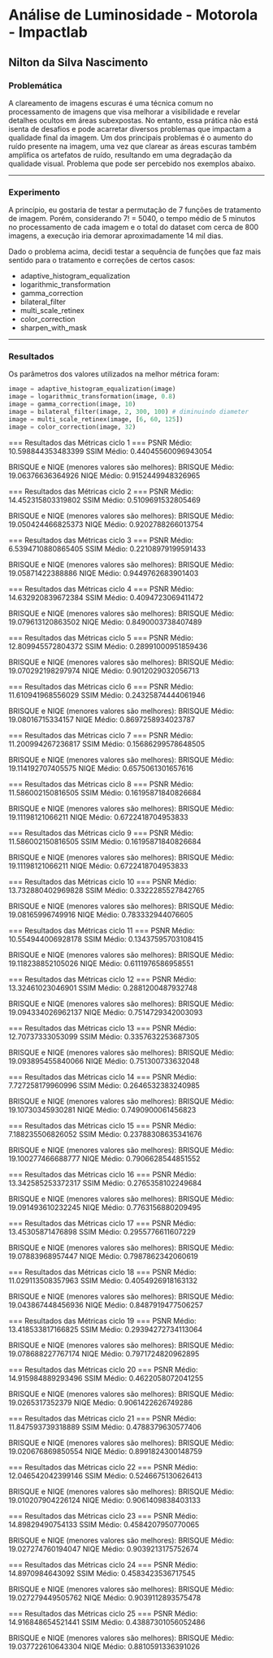 # Análise de Luminosidade - Motorola - Impactlab

## Nilton da Silva Nascimento

### Problemática

<p>A clareamento de imagens escuras é uma técnica comum no processamento de imagens que visa melhorar a visibilidade e revelar detalhes ocultos em áreas subexpostas. No entanto, essa prática não está isenta de desafios e pode acarretar diversos problemas que impactam a qualidade final da imagem. Um dos principais problemas é o aumento do ruído presente na imagem, uma vez que clarear as áreas escuras também amplifica os artefatos de ruído, resultando em uma degradação da qualidade visual. Problema que pode ser percebido nos exemplos abaixo.</p>

---

### Experimento

<p>A princípio, eu gostaria de testar a permutação de 7 funções de tratamento de imagem. Porém, considerando 7! = 5040, o tempo médio de 5 minutos no processamento de cada imagem e o total do dataset com cerca de 800 imagens, a execução iria demorar aproximadamente 14 mil dias.</p>

<p>Dado o problema acima, decidi testar a sequência de funções que faz mais sentido para o tratamento e correções de certos casos:</p>

<ul>
  <li>adaptive_histogram_equalization</li>
  <li>logarithmic_transformation</li>
  <li>gamma_correction</li>
  <li>bilateral_filter</li>
  <li>multi_scale_retinex</li>
  <li>color_correction</li>
  <li>sharpen_with_mask</li>
</ul>

---

### Resultados

<p>Os parâmetros dos valores utilizados na melhor métrica foram:</p>

```python
image = adaptive_histogram_equalization(image)
image = logarithmic_transformation(image, 0.8)
image = gamma_correction(image, 10)
image = bilateral_filter(image, 2, 300, 100) # diminuindo diameter
image = multi_scale_retinex(image, [6, 60, 125])
image = color_correction(image, 32)
```
<p>
  === Resultados das Métricas ciclo 1 ===
PSNR Médio: 10.598844353483399
SSIM Médio: 0.44045560096943054

BRISQUE e NIQE (menores valores são melhores):
BRISQUE Médio: 19.06376636364926
NIQE Médio: 0.9152449948326965

=== Resultados das Métricas ciclo 2 ===
PSNR Médio: 14.452315803319802
SSIM Médio: 0.5109691532805469

BRISQUE e NIQE (menores valores são melhores):
BRISQUE Médio: 19.050424466825373
NIQE Médio: 0.9202788266013754

=== Resultados das Métricas ciclo 3 ===
PSNR Médio: 6.5394710880865405
SSIM Médio: 0.22108979199591433

BRISQUE e NIQE (menores valores são melhores):
BRISQUE Médio: 19.05871422388886
NIQE Médio: 0.9449762683901403

=== Resultados das Métricas ciclo 4 ===
PSNR Médio: 14.632920839672384
SSIM Médio: 0.4094723069411472

BRISQUE e NIQE (menores valores são melhores):
BRISQUE Médio: 19.079613120863502
NIQE Médio: 0.8490003738407489

=== Resultados das Métricas ciclo 5 ===
PSNR Médio: 12.809945572804372
SSIM Médio: 0.28991000951859436

BRISQUE e NIQE (menores valores são melhores):
BRISQUE Médio: 19.070292198297974
NIQE Médio: 0.9012029032056713

=== Resultados das Métricas ciclo 6 ===
PSNR Médio: 11.610941968556029
SSIM Médio: 0.24325874444061946

BRISQUE e NIQE (menores valores são melhores):
BRISQUE Médio: 19.08016715334157
NIQE Médio: 0.8697258934023787

=== Resultados das Métricas ciclo 7 ===
PSNR Médio: 11.200994267236817
SSIM Médio: 0.15686299578648505

BRISQUE e NIQE (menores valores são melhores):
BRISQUE Médio: 19.114192707405575
NIQE Médio: 0.6575061301657616

=== Resultados das Métricas ciclo 8 ===
PSNR Médio: 11.586002150816505
SSIM Médio: 0.16195871840826684

BRISQUE e NIQE (menores valores são melhores):
BRISQUE Médio: 19.11198121066211
NIQE Médio: 0.6722418704953833

=== Resultados das Métricas ciclo 9 ===
PSNR Médio: 11.586002150816505
SSIM Médio: 0.16195871840826684

BRISQUE e NIQE (menores valores são melhores):
BRISQUE Médio: 19.11198121066211
NIQE Médio: 0.6722418704953833

=== Resultados das Métricas ciclo 10 ===
PSNR Médio: 13.732880402969828
SSIM Médio: 0.3322285527842765

BRISQUE e NIQE (menores valores são melhores):
BRISQUE Médio: 19.08165996749916
NIQE Médio: 0.783332944076605

=== Resultados das Métricas ciclo 11 ===
PSNR Médio: 10.554944006928178
SSIM Médio: 0.13437595703108415

BRISQUE e NIQE (menores valores são melhores):
BRISQUE Médio: 19.118238852105026
NIQE Médio: 0.6111976586958551

=== Resultados das Métricas ciclo 12 ===
PSNR Médio: 13.32461023046901
SSIM Médio: 0.2881200487932748

BRISQUE e NIQE (menores valores são melhores):
BRISQUE Médio: 19.094334026962137
NIQE Médio: 0.7514729342003093

=== Resultados das Métricas ciclo 13 ===
PSNR Médio: 12.70737333053099
SSIM Médio: 0.3357632253687305

BRISQUE e NIQE (menores valores são melhores):
BRISQUE Médio: 19.093895455840066
NIQE Médio: 0.751300733632048

=== Resultados das Métricas ciclo 14 ===
PSNR Médio: 7.727258179960996
SSIM Médio: 0.2646532383240985

BRISQUE e NIQE (menores valores são melhores):
BRISQUE Médio: 19.10730345930281
NIQE Médio: 0.7490900061456823

=== Resultados das Métricas ciclo 15 ===
PSNR Médio: 7.188235506826052
SSIM Médio: 0.23788308635341676

BRISQUE e NIQE (menores valores são melhores):
BRISQUE Médio: 19.100277466688777
NIQE Médio: 0.7906628544851552

=== Resultados das Métricas ciclo 16 ===
PSNR Médio: 13.342585253372317
SSIM Médio: 0.2765358102249684

BRISQUE e NIQE (menores valores são melhores):
BRISQUE Médio: 19.091493610232245
NIQE Médio: 0.7763156880209495

=== Resultados das Métricas ciclo 17 ===
PSNR Médio: 13.45305871476898
SSIM Médio: 0.2955776611607229

BRISQUE e NIQE (menores valores são melhores):
BRISQUE Médio: 19.07883968957447
NIQE Médio: 0.7987862342060619

=== Resultados das Métricas ciclo 18 ===
PSNR Médio: 11.029113508357963
SSIM Médio: 0.4054926918163132

BRISQUE e NIQE (menores valores são melhores):
BRISQUE Médio: 19.043867448456936
NIQE Médio: 0.8487919477506257

=== Resultados das Métricas ciclo 19 ===
PSNR Médio: 13.418533817166825
SSIM Médio: 0.29394272734113064

BRISQUE e NIQE (menores valores são melhores):
BRISQUE Médio: 19.078688227767174
NIQE Médio: 0.7971724820962895

=== Resultados das Métricas ciclo 20 ===
PSNR Médio: 14.915984889293496
SSIM Médio: 0.4622058072041255

BRISQUE e NIQE (menores valores são melhores):
BRISQUE Médio: 19.0265317352379
NIQE Médio: 0.9061422626749286

=== Resultados das Métricas ciclo 21 ===
PSNR Médio: 11.847593739318889
SSIM Médio: 0.4788379630577406

BRISQUE e NIQE (menores valores são melhores):
BRISQUE Médio: 19.020676869850554
NIQE Médio: 0.8991824300148759

=== Resultados das Métricas ciclo 22 ===
PSNR Médio: 12.046542042399146
SSIM Médio: 0.5246675130626413

BRISQUE e NIQE (menores valores são melhores):
BRISQUE Médio: 19.010207904226124
NIQE Médio: 0.9061409838403133

=== Resultados das Métricas ciclo 23 ===
PSNR Médio: 14.89829490754133
SSIM Médio: 0.4584207950770065

BRISQUE e NIQE (menores valores são melhores):
BRISQUE Médio: 19.027274760194047
NIQE Médio: 0.9039213175752674

=== Resultados das Métricas ciclo 24 ===
PSNR Médio: 14.8970984643092
SSIM Médio: 0.4583423536717545

BRISQUE e NIQE (menores valores são melhores):
BRISQUE Médio: 19.027279449505762
NIQE Médio: 0.9039112893575478

=== Resultados das Métricas ciclo 25 ===
PSNR Médio: 14.916848654521441
SSIM Médio: 0.43887301056052486

BRISQUE e NIQE (menores valores são melhores):
BRISQUE Médio: 19.037722610643304
NIQE Médio: 0.8810591336391026


</p>
